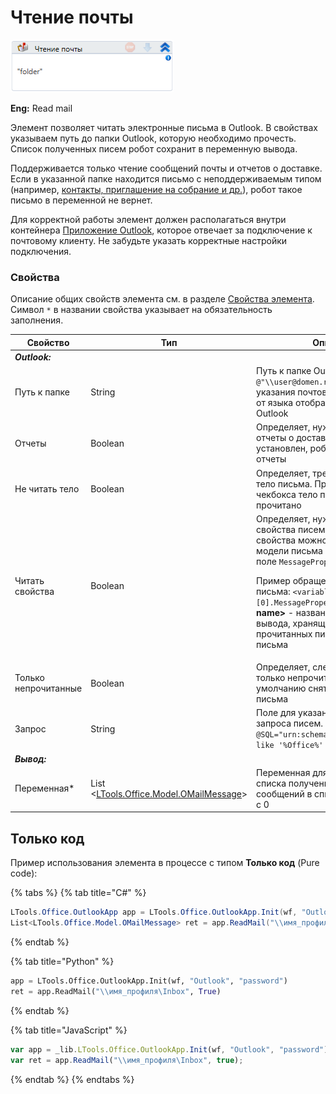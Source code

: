 # Чтение почты

![](<../../../.gitbook/assets/image (109).png>)

**Eng:** Read mail

Элемент позволяет читать электронные письма в Outlook. В свойствах указываем путь до папки Outlook, которую необходимо прочесть. Список полученных писем робот сохранит в переменную вывода.

Поддерживается только чтение сообщений почты и отчетов о доставке. Если в указанной папке находится письмо с неподдерживаемым типом (например, [контакты, приглашение на собрание и др.](https://learn.microsoft.com/ru-ru/office/vba/outlook/concepts/forms/item-types-and-message-classes)), робот такое письмо в переменной не вернет.

Для корректной работы элемент должен располагаться внутри контейнера [Приложение Outlook](https://docs.primo-rpa.ru/primo-rpa/g_elements/osnovnye-elementy/els_outlook/el_outlook_app), которое отвечает за подключение к почтовому клиенту. Не забудьте указать корректные настройки подключения.


### Свойства
Описание общих свойств элемента см. в разделе [Свойства элемента](https://docs.primo-rpa.ru/primo-rpa/primo-studio/process/elements#svoistva-elementa).\
Символ `*` в названии свойства указывает на обязательность заполнения.

| Свойство             | Тип                                                                               | Описание                                         |
| -------------------- | --------------------------------------------------------------------------------- | ------------------------------------------------ |
| ***Outlook:***        |  |  |
| Путь к папке         | String                                                                            | Путь к папке Outlook. Пример: `@"\\user@domen.ru\Inbox"`. Язык указания почтового ящика зависит от языка отображения папок в Outlook  |
| Отчеты               | Boolean                                                                           | Определяет, нужно ли читать отчеты о доставке. Если чекбокс установлен, робот будет читать отчеты  |
| Не читать тело       | Boolean                                                                           | Определяет, требуется ли читать тело письма. При установке чекбокса тело письма **НЕ** будет прочитано |
| Читать свойства      | Boolean                                                                           | Определяет, нужно ли читать свойства писем. Прочитанные свойства можно просмотреть в модели письма **OMailMessage** в поле `MessageProperties`. <p>Пример обращения к свойствам письма: `<variable name>[0].MessageProperties`, где **\<variable name>** - название переменной вывода, хранящей список прочитанных писем, а [0] - индекс письма <p/>|
| Только непрочитанные | Boolean                                                                           | Определяет, следует ли читать только непрочитанные письма. По умолчанию снят - читаются все письма |
| Запрос               | String                                                                            | Поле для указания поискового запроса писем. Пример: `@SQL="urn:schemas:httpmail:subject" like '%Office%'` |
| ***Вывод:***          |  |  |
| Переменная\*         | List <[LTools.Office.Model.OMailMessage](https://docs.primo-rpa.ru/primo-rpa/g_elements/el_basic/els_mail/datatypes/omailmessage)> | Переменная для сохранения списка полученных писем. Отсчет сообщений в списке производится с 0 |


## Только код
Пример использования элемента в процессе с типом **Только код** (Pure code):

{% tabs %}
{% tab title="C#" %}
```csharp
LTools.Office.OutlookApp app = LTools.Office.OutlookApp.Init(wf, "Outlook", "password");
List<LTools.Office.Model.OMailMessage> ret = app.ReadMail("\\имя_профиля\Inbox", true);
```
{% endtab %}

{% tab title="Python" %}
```python
app = LTools.Office.OutlookApp.Init(wf, "Outlook", "password")
ret = app.ReadMail("\\имя_профиля\Inbox", True)
```
{% endtab %}

{% tab title="JavaScript" %}
```javascript
var app = _lib.LTools.Office.OutlookApp.Init(wf, "Outlook", "password");
var ret = app.ReadMail("\\имя_профиля\Inbox", true);
```
{% endtab %}
{% endtabs %}

